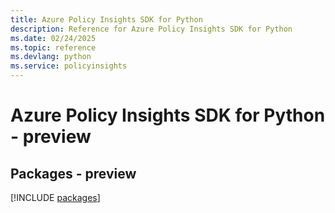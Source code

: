 ```yaml
---
title: Azure Policy Insights SDK for Python
description: Reference for Azure Policy Insights SDK for Python
ms.date: 02/24/2025
ms.topic: reference
ms.devlang: python
ms.service: policyinsights
---
```

# Azure Policy Insights SDK for Python - preview
## Packages - preview
[!INCLUDE [packages](policy-insights-index.md)]